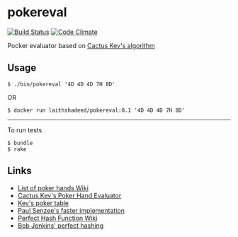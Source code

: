 # pokereval

[![Build Status](https://secure.travis-ci.org/laithshadeed/pokereval.svg?branch=master)](http://travis-ci.org/laithshadeed/pokereval)
[![Code Climate](https://codeclimate.com/github/laithshadeed/pokereval/badges/gpa.svg)](https://codeclimate.com/github/laithshadeed/pokereval)

Pocker evaluator based on [Cactus Kev's algorithm](http://suffe.cool/poker/evaluator.html)

## Usage

```
$ ./bin/pokereval '4D 4D 4D 7H 8D'
```

OR

```
$ docker run laithshadeed/pokereval:0.1 '4D 4D 4D 7H 8D'
```
---

To run tests

```
$ bundle
$ rake
```

## Links

- [List of poker hands Wiki](https://en.wikipedia.org/wiki/List_of_poker_hands)
- [Cactus Kev's Poker Hand Evaluator](http://suffe.cool/poker/evaluator.html)
- [Kev's poker table](http://suffe.cool/poker/7462.html)
- [Paul Senzee's faster implementation](https://web.archive.org/web/20180325123210/http://www.paulsenzee.com/2006/06/some-perfect-hash.html)
- [Perfect Hash Function Wiki](https://en.wikipedia.org/wiki/Perfect_hash_function)
- [Bob Jenkins' perfect hashing](http://burtleburtle.net/bob/hash/perfect.html)

